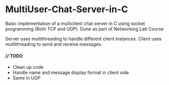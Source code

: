 # MultiUser-Chat-Server-in-C

Basic implementation of a multiclient chat server in C using socket programming (Both TCP and UDP).
Done as part of Networking Lab Course

Server uses multithreading to handle different client instances.
Client uses multithreading to send and receive messages.

<h4>// TODO</h4>

- Clean up code
- Handle name and message display format in client side
- Same in UDP

